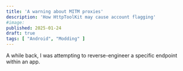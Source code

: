 ```yaml
---
title: 'A warning about MITM proxies'
description: 'How HttpToolKit may cause account flagging'
#image:
published: 2025-01-24
draft: true
tags: [ "Android", "Modding" ]
---
```


A while back, I was attempting to reverse-engineer a specific endpoint within an app. 
